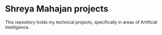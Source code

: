 # Shreya Mahajan projects

This repository holds my technical projects, specifically in areas of Artificial Intelligence.
